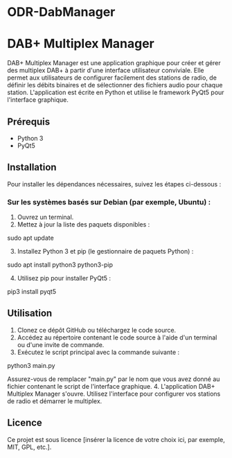 # ODR-DabManager

# DAB+ Multiplex Manager

DAB+ Multiplex Manager est une application graphique pour créer et gérer des multiplex DAB+ à partir d'une interface utilisateur conviviale. Elle permet aux utilisateurs de configurer facilement des stations de radio, de définir les débits binaires et de sélectionner des fichiers audio pour chaque station. L'application est écrite en Python et utilise le framework PyQt5 pour l'interface graphique.

## Prérequis

- Python 3
- PyQt5

## Installation

Pour installer les dépendances nécessaires, suivez les étapes ci-dessous :

### Sur les systèmes basés sur Debian (par exemple, Ubuntu) :

1. Ouvrez un terminal.
2. Mettez à jour la liste des paquets disponibles :

sudo apt update


3. Installez Python 3 et pip (le gestionnaire de paquets Python) :

sudo apt install python3 python3-pip


4. Utilisez pip pour installer PyQt5 :

pip3 install pyqt5


## Utilisation

1. Clonez ce dépôt GitHub ou téléchargez le code source.
2. Accédez au répertoire contenant le code source à l'aide d'un terminal ou d'une invite de commande.
3. Exécutez le script principal avec la commande suivante :

python3 main.py


Assurez-vous de remplacer "main.py" par le nom que vous avez donné au fichier contenant le script de l'interface graphique.
4. L'application DAB+ Multiplex Manager s'ouvre. Utilisez l'interface pour configurer vos stations de radio et démarrer le multiplex.

## Licence

Ce projet est sous licence [insérer la licence de votre choix ici, par exemple, MIT, GPL, etc.].


